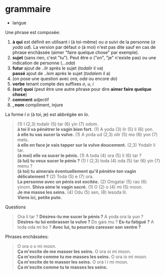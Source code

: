 # grammaire
- langue

Une phrase est composée:

1. **à qui** est définit en utilisant *i* (à toi-même) ou *a* suivi de la personne (*a yoda ud*). La version par défaut *o* (à moi) n'est pas dite sauf en cas de phrase enchâssée (aimer "faire quelque chose" par exemple).
2. **sujet** (sans rien, c'est "tu"). Peut être *o* ("on", "je" n'existe pas) ou une indication de personne (*...oda*)
3. **futur** ajout de *..lir* après le sujet (*todalir* il va)  
	**passé** ajout de *..lem* après le sujet (*todalem* il a)
4. (on pose une question avec *ora*, *oda* ou encore *do*)
5. **verbe** tenant compte des suffixes *o*, *u*, *i*
6. **(sur) quoi** (peut être une autre phrase pour dire **aimer faire quelque chose**)
7. **comment** adjectif
8. **, nom** compliment, injure

La forme *I o* (à toi, je) est abbrégée en *Io*.

> (1) I (2,3) todalir (5) tar (6) yin (7) odom.  
> **à toi      il va   pénétrer  le vagin bien fort.**
> (1) A yoda (3) lir (5) li (6) yon.  
> **à elle  tu vas   sucer  la vulve.**
> (1) A yoda ud (2,3) olir (5) mo (6) yon (7) melo.  
> **à elle en face je vais tapper sur la vulve doucement.**
> (2,3) Yodalir li tar.  
> **(à moi) elle va sucer le pénis.**
> (1) A toda (4) ora (5) li (6) tar ?  
> **(à lui) tu veux sucer le pénis ?**
> (1) I (2,3) toda (4) oda (5) tar (6) yin (7) menu ?  
> **(à toi) tu aimerais éventuellement qu'il pénètre ton vagin  
>  délicatement ?**
> (2) Toda (5) e (7) ora.  
> **La personne avec un pénis est excitée.**
> (2) Omgatar (5) rao (6) yinom.
> **Shiva aime le vagin sacré.**
> (1) O (2) o (4) mi (5) moon.  
> **Je me masse les seins.**
> (4) Odu (5) sen, (8) lesoda lil.  
> **Viens ici, petite pute.**

Questions

> Ora li tar ?         **Désires-tu me sucer le pénis ?**
> A yoda ora la yun ?  **Désires-tu lui embrasser la vulve ?**
> Do gais mu ?         **Es-tu fatigué ?**
> A toda oda mi bo ?   **Avec lui, tu pourrais caresser son ventre ?**

Phrases enchâssées:

> O ora o o mi moon.  
> **Ça m'excite de me masser les seins.**
> O ora oi mi moon.  
> **Ça m'excite comme tu me masses les seins.**
> O ora io mi moon.  
> **Ça m'excite de te masser les seins.**
> O ora i i mi moon.  
> **Ça m'excite comme tu te masses les seins.**
